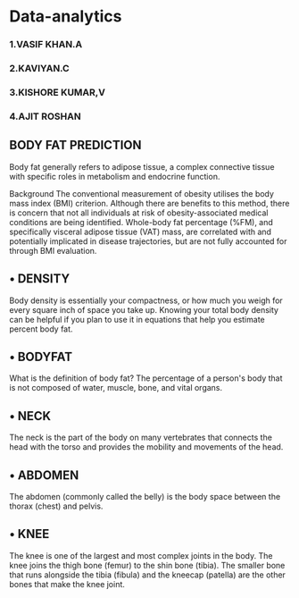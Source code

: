 # Data-analytics
### 1.VASIF KHAN.A
### 2.KAVIYAN.C
### 3.KISHORE KUMAR,V
### 4.AJIT ROSHAN
## BODY FAT PREDICTION

Body fat generally refers to adipose tissue, a complex connective tissue with specific roles in metabolism and endocrine function.

Background The conventional measurement of obesity utilises the body mass index (BMI) criterion. Although there are benefits to this method, there is concern that not all individuals at risk of obesity-associated medical conditions are being identified. Whole-body fat percentage (%FM), and specifically visceral adipose tissue (VAT) mass, are correlated with and potentially implicated in disease trajectories, but are not fully accounted for through BMI evaluation.
## •	DENSITY
Body density is essentially your compactness, or how much you weigh for every square inch of space you take up. Knowing your total body density can be helpful if you plan to use it in equations that help you estimate percent body fat.

## •	BODYFAT
What is the definition of body fat?
The percentage of a person's body that is not composed of water, muscle, bone, and vital organs.

## •	NECK
The neck is the part of the body on many vertebrates that connects the head with the torso and provides the mobility and movements of the head.

## •	ABDOMEN
The abdomen (commonly called the belly) is the body space between the thorax (chest) and pelvis.

## •	KNEE
The knee is one of the largest and most complex joints in the body. The knee joins the thigh bone (femur) to the shin bone (tibia). The smaller bone that runs alongside the tibia (fibula) and the kneecap (patella) are the other bones that make the knee joint.






